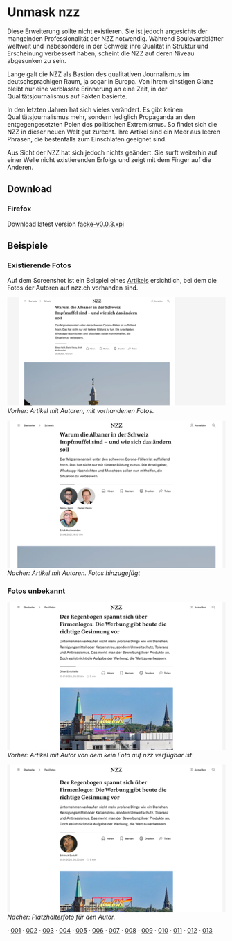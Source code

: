 # Unmask nzz
Diese Erweiterung sollte nicht existieren.
Sie ist jedoch angesichts der mangelnden Professionalität der NZZ notwendig.
Während Boulevardblätter weltweit und insbesondere in der Schweiz ihre Qualität in Struktur und Erscheinung verbessert haben, scheint die NZZ auf deren Niveau abgesunken zu sein.

Lange galt die NZZ als Bastion des qualitativen Journalismus im deutschsprachigen Raum, ja sogar in Europa.
Von ihrem einstigen Glanz bleibt nur eine verblasste Erinnerung an eine Zeit, in der Qualitätsjournalismus auf Fakten basierte.

In den letzten Jahren hat sich vieles verändert. Es gibt keinen Qualitätsjournalismus mehr, sondern lediglich Propaganda an den entgegengesetzten Polen des politischen Extremismus.
So findet sich die NZZ in dieser neuen Welt gut zurecht. Ihre Artikel sind ein Meer aus leeren Phrasen, die bestenfalls zum Einschlafen geeignet sind.

Aus Sicht der NZZ hat sich jedoch nichts geändert. Sie surft weiterhin auf einer Welle nicht existierenden Erfolgs und zeigt mit dem Finger auf die Anderen.

## Download

### Firefox
Download latest version [facke-v0.0.3.xpi](https://github.com/popaj/facke/raw/master/release/facke-firefox-v0.0.3.xpi)

## Beispiele
### Existierende Fotos
Auf dem Screenshot ist ein Beispiel eines [Artikels](https://www.nzz.ch/schweiz/warum-die-albaner-in-der-schweiz-impfmuffel-sind-und-wie-sich-das-aendern-soll-ld.1642084) ersichtlich, bei dem die Fotos der Autoren auf nzz.ch vorhanden sind.


![Author Image Existing Old](readme/aan_o.png)
*Vorher: Artikel mit Autoren, mit vorhandenen Fotos.*

![Author Image Existing New](readme/aan_n.png)
*Nacher: Artikel mit Autoren. Fotos hinzugefügt*

### Fotos unbekannt

![No Author Image Old](readme/aau_o.png)
*Vorher: Artikel mit Autor von dem kein Foto auf nzz verfügbar ist*

![No Author Image New](readme/aau_n.png)
*Nacher: Platzhalterfoto für den Autor.*


· [001](https://www.nzz.ch/schweiz/warum-die-albaner-in-der-schweiz-impfmuffel-sind-und-wie-sich-das-aendern-soll-ld.1642084)
· [002](https://www.nzz.ch/feuilleton/ein-besuch-bei-den-gauklern-und-schaustellern-der-modernen-esoterik-ld.1752165)
· [003](https://www.nzz.ch/schweiz/sie-stellte-sicher-dass-schweiz-covid-impfstoff-erhaelt-nora-kronig-wird-chefin-des-schweizerischen-roten-kreuzes-ld.1776128)
· [004](https://www.nzz.ch/meinung/wenn-die-freiheit-nicht-in-der-schweiz-verteidigt-werden-kann-wo-sonst-ld.1773615)
· [005](https://www.nzz.ch/meinung/selenski-am-wef-es-ist-richtig-dass-sich-die-schweiz-exponiert-ld.1774339)
· [006](https://www.nzz.ch/meinung/wie-das-eu-abkommen-an-der-urne-erfolgreich-sein-kann-ld.1771873)
· [007](https://www.nzz.ch/meinung/ignazio-cassis-liest-keine-zeitungen-mehr-auch-deshalb-leistet-sich-die-landesregierung-ueber-400-kommunikationsprofis-eigene-medienkanaele-und-ein-journalisten-kontrollsystem-ld.1756038)
· [008](https://www.nzz.ch/schweiz/zum-tod-von-dick-marty-die-werte-fuer-die-er-stand-leben-weiter-ld.1772879)
· [009](https://www.nzz.ch/meinung/corona-herbst-politik-muss-sich-bei-ungeimpften-entschuldigen-ld.1696164)
· [010](https://www.nzz.ch/feuilleton/corona-medien-staatsfeinde-ungeimpfte-lauterbach-ld.1757085)
· [011](https://www.nzz.ch/international/corona-pandemie-ungeimpfte-galten-als-weniger-intelligent-ld.1725006)
· [012](https://www.nzz.ch/meinung/corona-die-schikanierung-der-ungeimpften-ld.1711507)
· [013](https://www.nzz.ch/meinung/der-andere-blick/corona-und-fluechtlingskrise-das-versagen-der-deutschen-medien-ld.1732546)